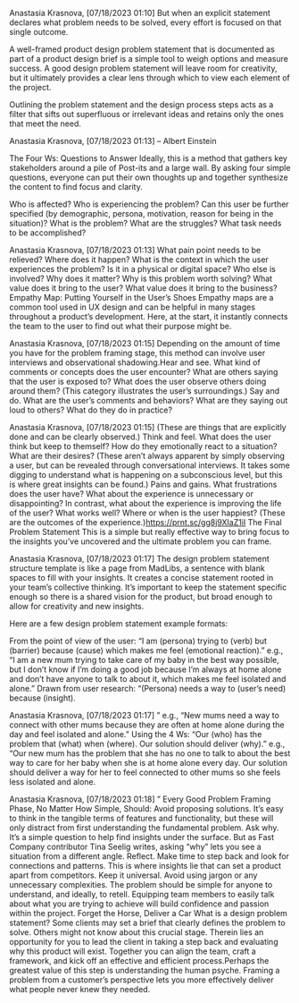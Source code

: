 Anastasia Krasnova, [07/18/2023 01:10]
But when an explicit statement declares what problem needs to be solved, every effort is focused on that single outcome.

A well-framed product design problem statement that is documented as part of a product design brief is a simple tool to weigh options and measure success. A good design problem statement will leave room for creativity, but it ultimately provides a clear lens through which to view each element of the project.

Outlining the problem statement and the design process steps acts as a filter that sifts out superfluous or irrelevant ideas and retains only the ones that meet the need.

Anastasia Krasnova, [07/18/2023 01:13]
– Albert Einstein

The Four Ws: Questions to Answer
Ideally, this is a method that gathers key stakeholders around a pile of Post-its and a large wall. By asking four simple questions, everyone can put their own thoughts up and together synthesize the content to find focus and clarity.

Who is affected? Who is experiencing the problem? Can this user be further specified (by demographic, persona, motivation, reason for being in the situation)?
What is the problem? What are the struggles? What task needs to be accomplished?

Anastasia Krasnova, [07/18/2023 01:13]
What pain point needs to be relieved?
Where does it happen? What is the context in which the user experiences the problem? Is it in a physical or digital space? Who else is involved?
Why does it matter? Why is this problem worth solving? What value does it bring to the user? What value does it bring to the business?
Empathy Map: Putting Yourself in the User’s Shoes
Empathy maps are a common tool used in UX design and can be helpful in many stages throughout a product’s development. Here, at the start, it instantly connects the team to the user to find out what their purpose might be.

Anastasia Krasnova, [07/18/2023 01:15]
Depending on the amount of time you have for the problem framing stage, this method can involve user interviews and observational shadowing.Hear and see. What kind of comments or concepts does the user encounter? What are others saying that the user is exposed to? What does the user observe others doing around them? (This category illustrates the user’s surroundings.)
Say and do. What are the user’s comments and behaviors? What are they saying out loud to others? What do they do in practice?

Anastasia Krasnova, [07/18/2023 01:15]
(These are things that are explicitly done and can be clearly observed.)
Think and feel. What does the user think but keep to themself? How do they emotionally react to a situation? What are their desires? (These aren’t always apparent by simply observing a user, but can be revealed through conversational interviews. It takes some digging to understand what is happening on a subconscious level, but this is where great insights can be found.)
Pains and gains. What frustrations does the user have? What about the experience is unnecessary or disappointing? In contrast, what about the experience is improving the life of the user? What works well? Where or when is the user happiest? (These are the outcomes of the experience.)https://prnt.sc/gg8j9XIaZ1iI
The Final Problem Statement
This is a simple but really effective way to bring focus to the insights you’ve uncovered and the ultimate problem you can frame.

Anastasia Krasnova, [07/18/2023 01:17]
The design problem statement structure template is like a page from MadLibs, a sentence with blank spaces to fill with your insights. It creates a concise statement rooted in your team’s collective thinking. It’s important to keep the statement specific enough so there is a shared vision for the product, but broad enough to allow for creativity and new insights.

Here are a few design problem statement example formats:

From the point of view of the user: “I am (persona) trying to (verb) but (barrier) because (cause) which makes me feel (emotional reaction).”
e.g., “I am a new mum trying to take care of my baby in the best way possible, but I don’t know if I’m doing a good job because I’m always at home alone and don’t have anyone to talk to about it, which makes me feel isolated and alone.”
Drawn from user research: “(Persona) needs a way to (user’s need) because (insight).

Anastasia Krasnova, [07/18/2023 01:17]
”
e.g., “New mums need a way to connect with other mums because they are often at home alone during the day and feel isolated and alone.”
Using the 4 Ws: “Our (who) has the problem that (what) when (where). Our solution should deliver (why).”
e.g., “Our new mum has the problem that she has no one to talk to about the best way to care for her baby when she is at home alone every day. Our solution should deliver a way for her to feel connected to other mums so she feels less isolated and alone.

Anastasia Krasnova, [07/18/2023 01:18]
”
Every Good Problem Framing Phase, No Matter How Simple, Should:
Avoid proposing solutions. It’s easy to think in the tangible terms of features and functionality, but these will only distract from first understanding the fundamental problem.
Ask why. It’s a simple question to help find insights under the surface. But as Fast Company contributor Tina Seelig writes, asking “why” lets you see a situation from a different angle.
Reflect. Make time to step back and look for connections and patterns. This is where insights lie that can set a product apart from competitors.
Keep it universal. Avoid using jargon or any unnecessary complexities. The problem should be simple for anyone to understand, and ideally, to retell. Equipping team members to easily talk about what you are trying to achieve will build confidence and passion within the project.
Forget the Horse, Deliver a Car
What is a design problem statement? Some clients may set a brief that clearly defines the problem to solve. Others might not know about this crucial stage. Therein lies an opportunity for you to lead the client in taking a step back and evaluating why this product will exist. Together you can align the team, craft a framework, and kick off an effective and efficient process.Perhaps the greatest value of this step is understanding the human psyche. Framing a problem from a customer’s perspective lets you more effectively deliver what people never knew they needed.


